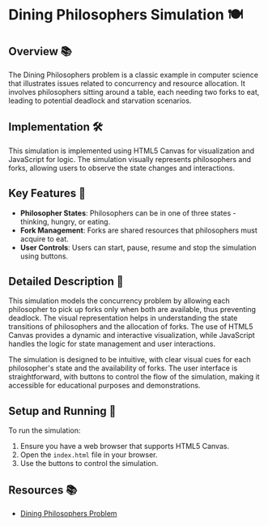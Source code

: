 # Dining Philosophers Simulation 🍽️

## Overview 📚
The Dining Philosophers problem is a classic example in computer science that illustrates issues related to concurrency and resource allocation. It involves philosophers sitting around a table, each needing two forks to eat, leading to potential deadlock and starvation scenarios.

## Implementation 🛠️
This simulation is implemented using HTML5 Canvas for visualization and JavaScript for logic. The simulation visually represents philosophers and forks, allowing users to observe the state changes and interactions.

## Key Features 🌟
- **Philosopher States**: Philosophers can be in one of three states - thinking, hungry, or eating.
- **Fork Management**: Forks are shared resources that philosophers must acquire to eat.
- **User Controls**: Users can start, pause, resume and stop the simulation using buttons.

## Detailed Description 📖
This simulation models the concurrency problem by allowing each philosopher to pick up forks only when both are available, thus preventing deadlock. The visual representation helps in understanding the state transitions of philosophers and the allocation of forks. The use of HTML5 Canvas provides a dynamic and interactive visualization, while JavaScript handles the logic for state management and user interactions.

The simulation is designed to be intuitive, with clear visual cues for each philosopher's state and the availability of forks. The user interface is straightforward, with buttons to control the flow of the simulation, making it accessible for educational purposes and demonstrations.

## Setup and Running 🚀
To run the simulation:
1. Ensure you have a web browser that supports HTML5 Canvas.
2. Open the `index.html` file in your browser.
3. Use the buttons to control the simulation.

## Resources 📚
- [Dining Philosophers Problem](https://en.wikipedia.org/wiki/Dining_philosophers_problem)
